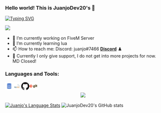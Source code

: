 ### Hello world! This is JuanjoDev20's 👋
[![Typing SVG](https://readme-typing-svg.demolab.com/?lines=Juanjo+Dev+20)](https://git.io/typing-svg)

![](https://avatars.githubusercontent.com/u/95863937?s=400&u=13f133f74cd1a17ccc5a47aad154e9b60d1f9bd3&v=4)


- 🔭 I’m currently working on FiveM Server
- 🌱 I’m currently learning lua
- 📫 How to reach me: Discord: juanjo#7466 **[Discord](https://discord.gg/f3cKfFKJpf)** ♟️
- 🌱 Currently I only give support, I do not get into more projects for now. MD Closed!
 
### Languages and Tools:
<img align="left" alt="SQL" width="26px" src="https://raw.githubusercontent.com/github/explore/80688e429a7d4ef2fca1e82350fe8e3517d3494d/topics/sql/sql.png" />
<img align="left" alt="MySQL" width="26px" src="https://raw.githubusercontent.com/github/explore/80688e429a7d4ef2fca1e82350fe8e3517d3494d/topics/mysql/mysql.png" />
<img align="left" alt="GitHub" width="26px" src="https://raw.githubusercontent.com/github/explore/78df643247d429f6cc873026c0622819ad797942/topics/github/github.png" />
<img align="left" alt="Git" width="26px" src="https://raw.githubusercontent.com/github/explore/78df643247d429f6cc873026c0622819ad797942/topics/git/git.png" />
<br />
<br />

<div align="center">
  <img src="https://profile-counter.glitch.me/juanjodev20/count.svg?"  />
</div>

[![Juanjo's Language Stats](https://github-readme-stats.vercel.app/api/top-langs/?username=juanjodev20&)](https://github.com/anuraghazra/github-readme-stats)
![JuanjoDev20's GitHub stats](https://github-readme-stats.vercel.app/api?username=juanjodev20&show_icons=true&theme=tokyonight)

